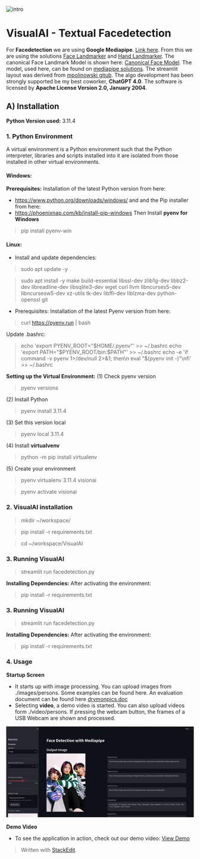 ![intro](intro.png)
# VisualAI - Textual Facedetection
For **Facedetection** we are using **Google Mediapipe**. [Link here](https://developers.google.com/mediapipe/solutions). From this we are using the solutions [Face Landmarker](https://developers.google.com/mediapipe/solutions/vision/face_landmarker) and [Hand Landmarker](https://developers.google.com/mediapipe/solutions/vision/hand_landmarker). The canonical Face Landmark Model is shown here: [Canonical Face Model](https://github.com/google/mediapipe/issues/1854). The model, used here, can be found on [mediapipe solutions](https://github.com/google/mediapipe/blob/master/docs/solutions/models.md).
The streamlit layout was derived from [mpolinowski gitub](https://github.com/mpolinowski/streamLit-cv-mediapipe). The algo development has been strongly supported be my best coworker, **ChatGPT 4.0**. The software is licensed by **Apache License Version 2.0, January 2004**.

## A) Installation
**Python Version used:** 3.11.4
### 1. Python Environment
A virtual environment is a Python environment such that the Python interpreter, libraries and scripts installed into it are isolated from those installed in other virtual environments.
#### Windows:
**Prerequisites:** Installation of the latest Python version from here:
 - https://www.python.org/downloads/windows/
and and the Pip installer from here:
 - https://phoenixnap.com/kb/install-pip-windows
Then Install **pyenv for Windows**
>pip install pyenv-win
#### Linux:
- Install and update dependencies:
> sudo apt update -y

> sudo apt install -y make build-essential libssl-dev zlib1g-dev libbz2-dev libreadline-dev libsqlite3-dev wget curl llvm libncurses5-dev libncursesw5-dev xz-utils tk-dev libffi-dev liblzma-dev python-openssl git

- Prerequisites: Installation of the latest Pyenv version from here:
> curl https://pyenv.run | bash

Update .bashrc:
> echo 'export PYENV_ROOT="$HOME/.pyenv"'  >> ~/.bashrc
> echo 'export PATH="$PYENV_ROOT/bin:$PATH"'  >> ~/.bashrc
> echo -e 'if command -v pyenv 1>/dev/null 2>&1; then\n eval "$(pyenv init -)"\nfi'  >> ~/.bashrc

**Setting up the Virtual Environment:**
(1) Check pyenv version
> pyenv versions

(2) Install Python
> pyenv install 3.11.4

(3) Set this version local
> pyenv local 3.11.4

(4) Install **virtualvenv**
> python -m pip install virtualenv

(5) Create your environment
> pyenv virtualenv 3.11.4 visionai

> pyenv activate visionai

### 2. VisualAI installation
> mkdir ~/workspace/

> pip install -r requirements.txt

> cd ~/workspace/VisualAI

### 3. Running VisualAI
> streamlit run facedetection.py

**Installing Dependencies:**
After activating the environment:
>pip install -r requirements.txt

### 3. Running VisualAI
> streamlit run facedetection.py


**Installing Dependencies:**
After activating the environment:
>pip install -r requirements.txt
### 4. Usage
**Startup Screen**
- It starts up with image processing. You can upload images from ./images/persons. Some examples can be found here. An evaluation document can be found here [drvmonpics.doc](./images/drvmonpicsdoc.odt)
- Selecting **video**, a demo video is started. You can also upload videos form ./video/persons. If pressing the webcam button, the frames of a USB Webcam are shown and processed.

![screenshot](startup.png)

**Demo Video**
- To see the application in action, check out our demo video: [View Demo](./camdemo.webm)
> Written with [StackEdit](https://stackedit.io/).
